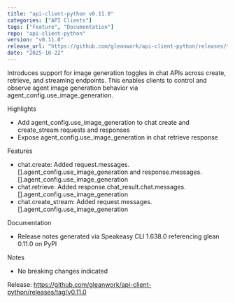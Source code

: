 ```yaml
---
title: "api-client-python v0.11.0"
categories: ["API Clients"]
tags: ["Feature", "Documentation"]
repo: "api-client-python"
version: "v0.11.0"
release_url: "https://github.com/gleanwork/api-client-python/releases/tag/v0.11.0"
date: "2025-10-22"
---
```

Introduces support for image generation toggles in chat APIs across create, retrieve, and streaming endpoints. This enables clients to control and observe agent image generation behavior via agent_config.use_image_generation.

Highlights
- Add agent_config.use_image_generation to chat create and create_stream requests and responses
- Expose agent_config.use_image_generation in chat retrieve response

Features
- chat.create: Added request.messages.[].agent_config.use_image_generation and response.messages.[].agent_config.use_image_generation
- chat.retrieve: Added response.chat_result.chat.messages.[].agent_config.use_image_generation
- chat.create_stream: Added request.messages.[].agent_config.use_image_generation

Documentation
- Release notes generated via Speakeasy CLI 1.638.0 referencing glean 0.11.0 on PyPI

Notes
- No breaking changes indicated

Release: https://github.com/gleanwork/api-client-python/releases/tag/v0.11.0
